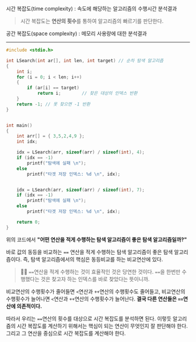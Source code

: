 시간 복잡도(time complexity) : 속도에 해당하는 알고리즘의 수행시간 분석결과
> 시간 복잡도는 **연산의 횟수**를 통하여 알고리즘의 빠르기를 판단한다.

공간 복잡도(space complexity) : 메모리 사용량에 대한 분석결과

---
```c
#include <stdio.h>

int LSearch(int ar[], int len, int target) // 순차 탐색 알고리즘
{
	int i;
	for (i = 0; i < len; i++)
	{
		if (ar[i] == target)
			return i;        // 찾은 대상의 인덱스 반환
	}
	return -1; // 못 찾으면 -1 반환
}


int main()
{
	int arr[] = { 3,5,2,4,9 };
	int idx;

	idx = LSearch(arr, sizeof(arr) / sizeof(int), 4);
	if (idx == -1)
		printf("탐색에 실패 \n");
	else
		printf("타겟 저장 인덱스: %d \n", idx);


	idx = LSearch(arr, sizeof(arr) / sizeof(int), 7);
	if (idx == -1)
		printf("탐색에 실패 \n");
	else
		printf("타겟 저장 인덱스: %d \n", idx);

	return 0;
}
```
위의 코드에서 **"어떤 연산을 적게 수행하는 탐색 알고리즘이 좋은 탐색 알고리즘일까?"**

바로 값의 동등을 비교하는 `==` 연산을 적게 수행하는 탐색 알고리즘이 좋은 탐색 알고리즘이다. 
즉, 탐색 알고리즘에서의 핵심은 동등비교를 하는 비교연산에 있다.

>🎈🎈 `==`연산을 적게 수행하는 것이 효율적인 것은 당연한 것이다. `==`을 한번만 수행했다는 것은 찾고자 하는 인덱스를 바로 찾았다는 뜻이니까.

비교연산의 수행횟수가 줄어들면 `<`연산과 `++`연산의 수행횟수도 줄어들고, 비교연산의 수행횟수가 늘어나면 `<`연산과 `++`연산의 수행횟수가 늘어난다. 
**결국 다른 연산들은 `==`연산에 의존적이다.**

따라서 우리는 `==`연산의 횟수를 대상으로 시간 복잡도를 분석하면 된다. 이렇듯 알고리즘의 시간 복잡도를 계산하기 위해서는 핵심이 되는 연산이 무엇인지
잘 판단해야 한다. 그리고 그 연산을 중심으로 시간 복잡도를 계산해야 한다.


